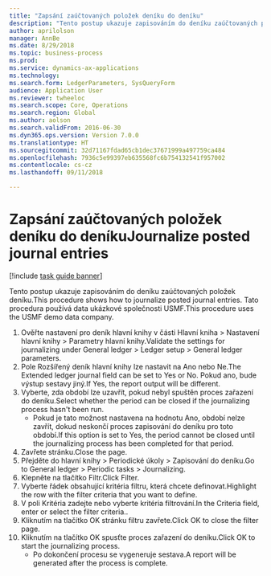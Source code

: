 ```yaml
--- 
title: "Zapsání zaúčtovaných položek deníku do deníku"
description: "Tento postup ukazuje zapisováním do deníku zaúčtovaných položek deníku."
author: aprilolson
manager: AnnBe
ms.date: 8/29/2018
ms.topic: business-process
ms.prod: 
ms.service: dynamics-ax-applications
ms.technology: 
ms.search.form: LedgerParameters, SysQueryForm
audience: Application User
ms.reviewer: twheeloc
ms.search.scope: Core, Operations
ms.search.region: Global
ms.author: aolson
ms.search.validFrom: 2016-06-30
ms.dyn365.ops.version: Version 7.0.0
ms.translationtype: HT
ms.sourcegitcommit: 32d71167fdad65cb1dec37671999a497759ca484
ms.openlocfilehash: 7936c5e99397eb635568fc6b754132541f957002
ms.contentlocale: cs-cz
ms.lasthandoff: 09/11/2018

---
```

# <a name="journalize-posted-journal-entries"></a><span data-ttu-id="5d2f8-103">Zapsání zaúčtovaných položek deníku do deníku</span><span class="sxs-lookup"><span data-stu-id="5d2f8-103">Journalize posted journal entries</span></span>

[!include [task guide banner](../../includes/task-guide-banner.md)]

<span data-ttu-id="5d2f8-104">Tento postup ukazuje zapisováním do deníku zaúčtovaných položek deníku.</span><span class="sxs-lookup"><span data-stu-id="5d2f8-104">This procedure shows how to journalize posted journal entries.</span></span> <span data-ttu-id="5d2f8-105">Tato procedura používá data ukázkové společnosti USMF.</span><span class="sxs-lookup"><span data-stu-id="5d2f8-105">This procedure uses the USMF demo data company.</span></span>

1. <span data-ttu-id="5d2f8-106">Ověřte nastavení pro deník hlavní knihy v části Hlavní kniha > Nastavení hlavní knihy > Parametry hlavní knihy.</span><span class="sxs-lookup"><span data-stu-id="5d2f8-106">Validate the settings for journalizing under General ledger > Ledger setup > General ledger parameters.</span></span>
2. <span data-ttu-id="5d2f8-107">Pole Rozšířený deník hlavní knihy lze nastavit na Ano nebo Ne.</span><span class="sxs-lookup"><span data-stu-id="5d2f8-107">The Extended ledger journal field can be set to Yes or No.</span></span> <span data-ttu-id="5d2f8-108">Pokud ano, bude výstup sestavy jiný.</span><span class="sxs-lookup"><span data-stu-id="5d2f8-108">If Yes, the report output will be different.</span></span>
3. <span data-ttu-id="5d2f8-109">Vyberte, zda období lze uzavřít, pokud nebyl spuštěn proces zařazení do deníku.</span><span class="sxs-lookup"><span data-stu-id="5d2f8-109">Select whether the period can be closed if the journalizing process hasn't been run.</span></span>
    * <span data-ttu-id="5d2f8-110">Pokud je tato možnost nastavena na hodnotu Ano, období nelze zavřít, dokud neskončí proces zapisování do deníku pro toto období.</span><span class="sxs-lookup"><span data-stu-id="5d2f8-110">If this option is set to Yes, the period cannot be closed until the journalizing process has been completed for that period.</span></span>  
4. <span data-ttu-id="5d2f8-111">Zavřete stránku.</span><span class="sxs-lookup"><span data-stu-id="5d2f8-111">Close the page.</span></span>
5. <span data-ttu-id="5d2f8-112">Přejděte do hlavní knihy > Periodické úkoly > Zapisování do deníku.</span><span class="sxs-lookup"><span data-stu-id="5d2f8-112">Go to General ledger > Periodic tasks > Journalizing.</span></span>
6. <span data-ttu-id="5d2f8-113">Klepněte na tlačítko Filtr.</span><span class="sxs-lookup"><span data-stu-id="5d2f8-113">Click Filter.</span></span>
7. <span data-ttu-id="5d2f8-114">Vyberte řádek obsahující kritéria filtru, která chcete definovat.</span><span class="sxs-lookup"><span data-stu-id="5d2f8-114">Highlight the row with the filter criteria that you want to define.</span></span>
8. <span data-ttu-id="5d2f8-115">V poli Kritéria zadejte nebo vyberte kritéria filtrování.</span><span class="sxs-lookup"><span data-stu-id="5d2f8-115">In the Criteria field, enter or select the filter criteria..</span></span>
9. <span data-ttu-id="5d2f8-116">Kliknutím na tlačítko OK stránku filtru zavřete.</span><span class="sxs-lookup"><span data-stu-id="5d2f8-116">Click OK to close the filter page.</span></span>
10. <span data-ttu-id="5d2f8-117">Kliknutím na tlačítko OK spusťte proces zařazení do deníku.</span><span class="sxs-lookup"><span data-stu-id="5d2f8-117">Click OK to start the journalizing process.</span></span>
    * <span data-ttu-id="5d2f8-118">Po dokončení procesu se vygeneruje sestava.</span><span class="sxs-lookup"><span data-stu-id="5d2f8-118">A report will be generated after the process is complete.</span></span>  


